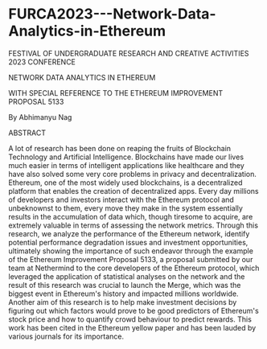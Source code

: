 # FURCA2023---Network-Data-Analytics-in-Ethereum

FESTIVAL OF UNDERGRADUATE RESEARCH AND CREATIVE ACTIVITIES 2023 CONFERENCE

NETWORK DATA ANALYTICS IN ETHEREUM

WITH SPECIAL REFERENCE TO THE ETHEREUM IMPROVEMENT PROPOSAL 5133

By Abhimanyu Nag

ABSTRACT

A lot of research has been done on reaping the fruits of Blockchain Technology and Artificial Intelligence. Blockchains have made our lives much easier in terms of intelligent applications like healthcare and they have also solved some very core problems in privacy and decentralization. Ethereum, one of the most widely used blockchains, is a decentralized platform that enables the creation of decentralized apps. Every day millions of developers and investors interact with the Ethereum protocol and unbeknownst to them, every move they make in the system essentially results in the accumulation of data which, though tiresome to acquire, are extremely valuable in terms of assessing the network metrics. Through this research, we analyze the performance of the Ethereum network, identify potential performance degradation issues and investment opportunities, ultimately showing the importance of such endeavor through the example of the Ethereum Improvement Proposal 5133, a proposal submitted by our team at Nethermind to the core developers of the Ethereum protocol, which leveraged the application of statistical analyses on the network and the result of this research was crucial to launch the Merge, which was the biggest event in Ethereum's history and impacted millions worldwide. Another aim of this research is to help make investment decisions by figuring out which factors would prove to be good predictors of Ethereum's stock price and how to quantify crowd behaviour to predict rewards. This work has been cited in the Ethereum yellow paper and has been lauded by various journals for its importance.
